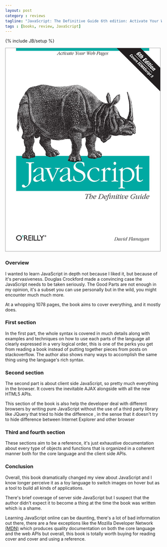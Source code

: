 ```yaml
---
layout: post
category : reviews
tagline: "JavaScript: The Definitive Guide 6th edition: Activate Your Web Pages review"
tags : [books, review, JavaScript]
---
```

{% include JB/setup %}

![JavaScript: The Definitive Guide](/assets/img/reviews/javascript-the-definitive-guide.jpg)

### Overview
I wanted to learn JavaScript in depth not because I liked it, but because of it's pervasiveness. Douglas Crockford
made a convincing case the JavaScript needs to be taken seriously. The Good Parts are not enough in my opinion, it's a
subset you can use personally but in the wild, you might encounter much much more.

At a whopping 1078 pages, the book aims to cover everything, and it mostly does.

### First section
In the first part, the whole syntax is covered in much details along with examples and techniques on how to use each
parts of the language all clearly expressed in a very logical order, this is one of the perks you get from reading a
book instead of putting together pieces from posts on stackoverflow. The author also shows many ways to accomplish the
same thing using the language's rich syntax.

### Second section
The second part is about client side JavaScript, so pretty much everything in the browser. It covers the inevitable
AJAX alongside with all the new HTML5 APIs.

This section of the book is also help the developer deal with different browsers by writing pure JavaScript without
the use of a third party library like JQuery that tried to hide the difference , in the sense that it doesn't try to
hide difference between Internet Explorer and other browser

### Third and fourth section
These sections aim to be a reference, it's just exhaustive documentation about every type of objects and functions that is
organized in a coherent manner both for the core language and the client side APIs.

### Conclusion
Overall, this book dramatically changed my view about JavaScript and I know longer perceive it as a toy language to switch
images on hover but as a tool to build all kinds of applications.

There's brief coverage of server side JavaScript but I suspect that the author didn't expect it to become a thing at the
time the book was written which is a shame.

Learning JavaScript online can be daunting, there's a lot of bad information out there, there are a few exceptions like
the Mozilla Developer Network [(MDN)](https://developer.mozilla.org/en-US/docs/Web/JavaScript) which produces quality
documentation on both the core language and the web APIs but overall, this book is totally worth buying for reading cover
and cover and using a reference.
